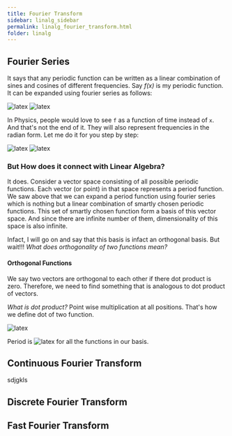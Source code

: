 ```yaml
---
title: Fourier Transform
sidebar: linalg_sidebar
permalink: linalg_fourier_transform.html
folder: linalg
---
```

## Fourier Series
It says that any periodic function can be written as a linear combination of sines and cosines of different frequencies.
Say _f(x)_ is my periodic function. It can be expanded using fourier series as follows:

<img src="{{site.latex}};f(x)=a_0 + a_1cos(x) + b_1sin(x) + a_2cos(2x) + b_2sin(2x) + ..." title="latex"/>

<img src="{{site.latex}};\Rightarrow f(x)= a_0 + \sum_{f=1}^{\infty}{[a_fcos(fx) + b_fsin(fx)]}" title="latex"/>

In Physics, people would love to see `f` as a function of time instead of `x`. And that's not the end of it.
They will also represent frequencies in the radian form. Let me do it for you step by step:
 
<img src="{{site.latex}};f(t)= a_0 + \sum_{f=1}^{\infty}{[a_fcos(ft) + b_fsin(ft)]}" title="latex"/>

<img src="{{site.latex}};\Rightarrow f(t)=a_0 + \sum_{k=1}^{\infty}{[a_kcos(2{\pi}kt) + b_ksin(2{\pi}kt)]}" title="latex"/>

### But How does it connect with Linear Algebra?
It does. Consider a vector space consisting of all possible periodic functions. Each vector (or point) in that space represents a period function.
We saw above that we can expand a period function using fourier series which is nothing but a linear combination of smartly chosen periodic functions.
This set of smartly chosen function form a basis of this vector space. And since there are infinite number of them, dimensionality of this space is also infinite.

Infact, I will go on and say that this basis is infact an orthogonal basis. But wait!!! _What does orthogonality of two functions mean?_

#### Orthogonal Functions
We say two vectors are orthogonal to each other if there dot product is zero. Therefore, we need to find something that is analogous to dot product of vectors.

_What is dot product?_ Point wise multiplication at all positions. That's how we define dot of two function.

<img src="{{site.latex}};f^Tg = \int_{0}^{2{\pi}}{f(x)g(x)dx} = 0" title="latex"/>

Period is <img src="{{site.latex}};2{\pi}" title="latex"/> for all the functions in our basis. 


## Continuous Fourier Transform

sdjgkls


## Discrete Fourier Transform


## Fast Fourier Transform

